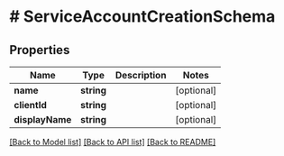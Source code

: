# # ServiceAccountCreationSchema

## Properties

Name | Type | Description | Notes
------------ | ------------- | ------------- | -------------
**name** | **string** |  | [optional]
**clientId** | **string** |  | [optional]
**displayName** | **string** |  | [optional]

[[Back to Model list]](../../README.md#models) [[Back to API list]](../../README.md#endpoints) [[Back to README]](../../README.md)
